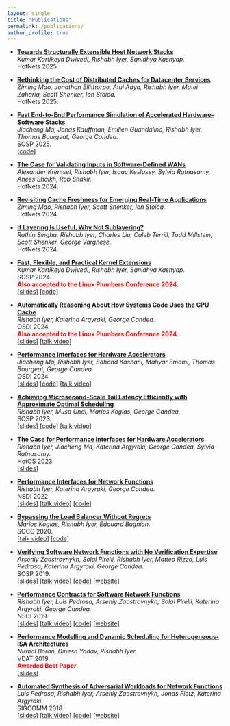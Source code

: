 ```yaml
---
layout: single
title: "Publications"
permalink: /publications/
author_profile: true
---
```


- **[Towards Structurally Extensible Host Network Stacks](/files/flexnet-hotnets.pdf)** <br>
_Kumar Kartikeya Dwivedi, Rishabh Iyer, Sanidhya Kashyap._ <br>
HotNets 2025. <br>

- **[Rethinking the Cost of Distributed Caches for Datacenter Services](/files/caches-cost-hotnets25.pdf)** <br>
_Ziming Mao, Jonathan Ellithorpe, Atul Adya, Rishabh Iyer, Matei Zaharia, Scott Shenker, Ion Stoica._ <br>
HotNets 2025. <br>

- **[Fast End-to-End Performance Simulation of Accelerated Hardware–Software Stacks](/files/nex.pdf)** <br>
_Jiacheng Ma, Jonas Kauffman, Emilien Guandalino, Rishabh Iyer, Thomas Bourgeat, George Candea._ <br>
SOSP 2025. <br>
[[code]](https://github.com/dslab-epfl/NEX)

- **[The Case for Validating Inputs in Software-Defined WANs](/files/hodor.pdf)** <br>
_Alexander Krentsel, Rishabh Iyer, Isaac Keslassy, Sylvia Ratnasamy, Anees Shaikh, Rob Shakir._ <br>
HotNets 2024. <br>

- **[Revisiting Cache Freshness for Emerging Real-Time Applications](/files/freshness.pdf)** <br>
_Ziming Mao, Rishabh Iyer, Scott Shenker, Ion Stoica._ <br>
HotNets 2024. <br>

- **[If Layering Is Useful, Why Not Sublayering?](/files/sublayering.pdf)** <br>
_Rathin Singha, Rishabh Iyer, Charles Liu, Caleb Terrill, Todd Millstein, Scott Shenker, George Varghese._ <br>
HotNets 2024. <br>

- **[Fast, Flexible, and Practical Kernel Extensions](/files/kflex.pdf)** <br>
_Kumar Kartikeya Dwivedi, Rishabh Iyer, Sanidhya Kashyap._ <br>
SOSP 2024. <br>
<span style="color:red">**Also accepted to the Linux Plumbers Conference 2024**</span>. <br>
[[slides]](files/kflex-slides.pdf) [[code]](https://github.com/rs3lab/KFlex)

- **[Automatically Reasoning About How Systems Code Uses the CPU Cache](/files/cfar.pdf)** <br>
_Rishabh Iyer, Katerina Argyraki, George Candea._ <br>
OSDI 2024. <br>
<span style="color:red">**Also accepted to the Linux Plumbers Conference 2024**</span>.<br>
[[slides]](files/cfar-slides.pptx) [[talk video]](https://www.youtube.com/watch?v=QpgOxTcvCrY)

- **[Performance Interfaces for Hardware Accelerators](/files/lpn.pdf)** <br>
_Jiacheng Ma, Rishabh Iyer, Sahand Kashani, Mahyar Emami, Thomas Bourgeat, George Candea._<br>
OSDI 2024.<br>
[[slides]](files/lpn-slides.pptx) [[code]](https://github.com/dslab-epfl/lpn) [[talk video]](https://www.youtube.com/watch?v=S6BtXr-bFqk)

- **[Achieving Microsecond-Scale Tail Latency Efficiently with Approximate Optimal Scheduling](/files/concord.pdf)** <br>
_Rishabh Iyer, Musa Unal, Marios Kogias, George Candea._<br>
SOSP 2023.<br>
[[slides]](files/concord-slides.pptx) [[code]](https://github.com/dslab-epfl/concord) [[talk video]](https://www.youtube.com/watch?v=VMSdUr-91_U)

- **[The Case for Performance Interfaces for Hardware Accelerators](/files/perf-interf-accel.pdf)** <br>
_Rishabh Iyer, Jiacheng Ma, Katerina Argyraki, George Candea, Sylvia Ratnasamy._ <br>
HotOS 2023. <br>
[[slides]](files/accel-hotos-slides.pptx)

- **[Performance Interfaces for Network Functions](/files/pix.pdf)** <br>
_Rishabh Iyer, Katerina Argyraki, George Candea._ <br>
NSDI 2022.  <br>
[[slides]](files/pix_slides.pdf) [[talk video]](https://www.youtube.com/watch?v=iM3R2Gp0PWo) [[code]](https://github.com/dslab-epfl/pix)

- **[Bypassing the Load Balancer Without Regrets](/files/crab.pdf)** <br>
_Marios Kogias, Rishabh Iyer, Edouard Bugnion._  <br>
SOCC 2020. <br>
[[talk video]](https://drive.google.com/file/d/1pG8Tbkn3obZhSSzWJGVsVcQ5kAziMg07/view?usp=sharing) [[code]](https://github.com/epfl-dcsl/crab)

- **[Verifying Software Network Functions with No Verification Expertise](/files/vigor.pdf)** <br>
_Arseniy Zaostrovnykh, Solal Pirelli, Rishabh Iyer, Matteo Rizzo, Luis Pedrosa, Katerina Argyraki, George Candea._  <br>
SOSP 2019.  <br>
[[slides]](https://vigor-nf.github.io/slides.pdf) [[talk video]](https://sosp19.rcs.uwaterloo.ca/videos/D2-S1-P4.mp4) [[code]](https://github.com/vigor-nf/vigor) [[website]](https://vigor-nf.github.io/)

- **[Performance Contracts for Software Network Functions](/files/bolt.pdf)** <br>
_Rishabh Iyer, Luis Pedrosa, Arseniy Zaostrovnykh, Solal Pirelli, Katerina Argyraki, George Candea._ <br>
NSDI 2019.  <br>
[[slides]](files/bolt_slides.pdf) [[talk video]](https://www.youtube.com/watch?v=cV8pCGiTxgQ) [[code]](https://github.com/bolt-perf-contracts/bolt) [[website]](https://bolt-perf-contracts.github.io)

- **[Performance Modelling and Dynamic Scheduling for Heterogeneous-ISA Architectures](files/btp.pdf)** <br>
_Nirmal Boran, Dinesh Yadav, Rishabh Iyer._  <br>
VDAT 2019.  <br>
<span style="color:red">**Awarded Best Paper**</span>. <br>
[[slides]](files/vdat19_slides.pdf)

- **[Automated Synthesis of Adversarial Workloads for Network Functions](files/castan.pdf)** <br>
_Luis Pedrosa, Rishabh Iyer, Arseniy Zaostrovnykh, Jonas Fietz, Katerina Argyraki._  <br>
SIGCOMM 2018. <br>
[[slides]](files/castan_slides.pdf) [[talk video]](https://www.youtube.com/watch?v=1BjeaNvmBwQ&t=1571s) [[code]](https://github.com/nal-epfl/castan) [[website]](https://pedrosa.2y.net/Projects/CASTAN)
